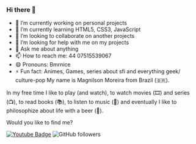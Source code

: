 ### Hi there 👋

<!--
**BMrnice/Bmrnice** is a ✨ _special_ ✨ repository because its `README.md` (this file) appears on your GitHub profile.

Here are some ideas to get you started:
-->
- 🔭 I’m currently working on personal projects
- 🌱 I’m currently learning HTML5, CSS3, JavaScript
- 👯 I’m looking to collaborate on another projects
- 🤔 I’m looking for help with me on my projects  
- 💬 Ask me about anything
- 📫 How to reach me: 44 07515539067
- 😄 Pronouns: Bmrnice
- ⚡ Fun fact: Animes, Games, series about sfi and everything geek/ culture-pop
My name is Magnilson Moreira from Brazil (🇧🇷). 

In my free time I like to play (and watch), to watch movies (🎞️) and series (📺), to read books (📚), to listen to music (🎵) and eventually I like to philosophize about life with a beer (🍺).

Would you like to find me?

[![Youtube Badge](https://img.shields.io/badge/-Youtube-FF0000?style=flat-square&labelColor=FF0000&logo=youtube&logoColor=white&link=)](https://www.youtube.com/channel/UC8rprL599wDrl1wOf_TZ_dQ?view_as=subscriber)
![GitHub followers](https://img.shields.io/github/followers/Bmrnice?color=red&label=FaceBook&logo=facebook&style=social)

